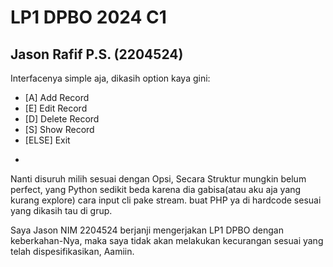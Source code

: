 # LP1 DPBO 2024 C1
## Jason Rafif P.S. (2204524)

Interfacenya simple aja, dikasih option kaya gini:
- [A] Add Record
- [E] Edit Record
- [D] Delete Record
- [S] Show Record
- [ELSE] Exit
- > 

Nanti disuruh milih sesuai dengan Opsi, Secara Struktur mungkin belum perfect, yang Python sedikit beda karena dia gabisa(atau aku aja yang kurang explore) cara input cli pake stream. buat PHP ya di hardcode sesuai yang dikasih tau di grup.

Saya Jason NIM 2204524 berjanji mengerjakan LP1 DPBO dengan keberkahan-Nya, maka saya tidak akan melakukan kecurangan sesuai yang telah dispesifikasikan, Aamiin.

